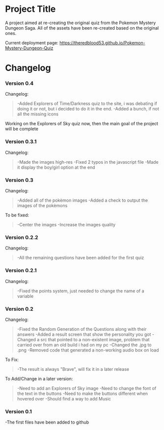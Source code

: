 
# Project Title

A project aimed at re-creating the original quiz from the Pokemon Mystery Dungeon Saga.
All of the assets have been re-created based on the original ones.

Current deployment page: https://theredblood53.github.io/Pokemon-Mystery-Dungeon-Quiz

# Changelog
### Version 0.4
Changelog: 
>-Added Explorers of Time/Darkness quiz to the site, i was debating if doing it or not, but i decided to do it in the end.
-Added a bunch, if not all the missing icons

Working on the Explorers of Sky quiz now, then the main goal of the project will be complete

### Version 0.3.1
Changelog:
>-Made the images high-res
-Fixed 2 typos in the javascript file
>-Made it display the boy/girl option at the end

### Version 0.3
Changelog:
>-Added all of the pokèmon images
-Added a check to output the images of the pokèmons

To be fixed:
>-Center the images
-Increase the images quality

### Version 0.2.2
Changelog:
>-All the remaining questions have been added for the first quiz

### Version 0.2.1
Changelog:
>-Fixed the points system, just needed to change the name of a variable

### Version 0.2
Changelog:
>-Fixed the Random Generation of the Questions along with their answers
-Added a result screen that show the personality you got
>-Changed a src that pointed to a non-existent image, problem that carried over from an old build i had on my pc
-Changed the .jpg to .png
>-Removed code that generated a non-working audio box on load

To Fix:
>-The result is always "Brave", will fix it in a later release

To Add/Change in a later version:
>-Need to add an Explorers of Sky image
-Need to change the font of the text in the buttons
>-Need to make the buttons different when hovered over
-Should find a way to add Music

### Version 0.1
-The first files have been added to github